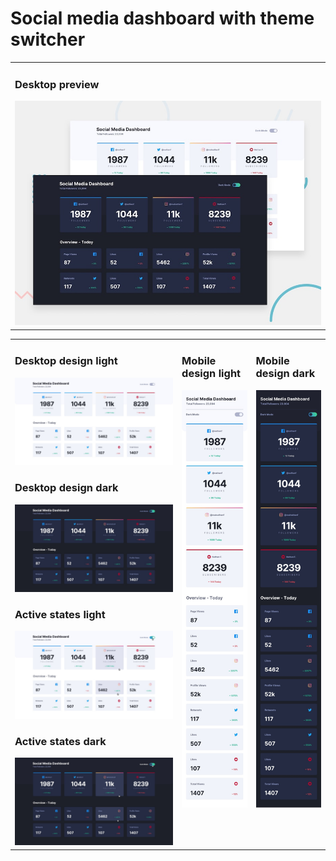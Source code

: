 # Social media dashboard with theme switcher

<table>
  <tr>
    <td>
      <h3> Desktop preview </h3>
      <img src="./assets/design/desktop-preview.jpg" />
    </td>
  </tr>
</table>
<table>
  <tr valign="top">
    <td width="53%">
      <h3> Desktop design light </h3>
      <img src="./assets/design/desktop-design-light.jpg" />
      <h3> Desktop design dark </h3>
      <img src="./assets/design/desktop-design-dark.jpg" />
      <h3> Active states light </h3>
      <img src="./assets/design/active-states-light.jpg" />
      <h3> Active states dark </h3>
      <img src="./assets/design/active-states-dark.jpg" />
    </td>
    <td>
      <h3> Mobile design light </h3>
      <img src="./assets/design/mobile-design-light.jpg" />
    </td>
    <td>
      <h3> Mobile design dark </h3>
      <img src="./assets/design/mobile-design-dark.jpg" />
    </td>
  </tr> 
</table>
